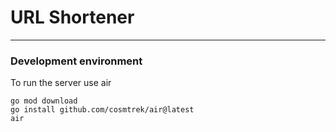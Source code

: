 # URL Shortener
---

### Development environment
To run the server use air
```
go mod download
go install github.com/cosmtrek/air@latest
air
```
